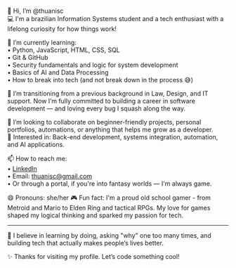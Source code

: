 👋 Hi, I’m @thuanisc  
💻 I'm a brazilian Information Systems student and a tech enthusiast with a lifelong curiosity for how things work!  

🌱 I’m currently learning:  
• Python, JavaScript, HTML, CSS, SQL  
• Git & GitHub  
• Security fundamentals and logic for system development  
• Basics of AI and Data Processing  
• How to break into tech (and not break down in the process 😅)  

🚀 I’m transitioning from a previous background in Law, Design, and IT support. Now I’m fully committed to building a career in software development — and loving every bug I squash along the way.  

🤝 I’m looking to collaborate on beginner-friendly projects, personal portfolios, automations, or anything that helps me grow as a developer.  
🎯 Interested in: Back-end development, systems integration, automation, and AI applications.  

📫 How to reach me:  
• [LinkedIn](https://www.linkedin.com/in/thuanisc/)  
• Email: thuanisc@gmail.com  
• Or through a portal, if you're into fantasy worlds — I'm always game.  

😄 Pronouns: she/her
🎮 Fun fact: I'm a proud old school gamer - from Metroid and Mario to Elden Ring and tactical RPGs. My love for games shaped my logical thinking and sparked my passion for tech.

---

🧠 I believe in learning by doing, asking "why" one too many times, and building tech that actually makes people’s lives better.

✨ Thanks for visiting my profile. Let’s code something cool!
<!---
thuanisc/thuanisc is a ✨ special ✨ repository because its `README.md` (this file) appears on your GitHub profile.
You can click the Preview link to take a look at your changes.
--->

